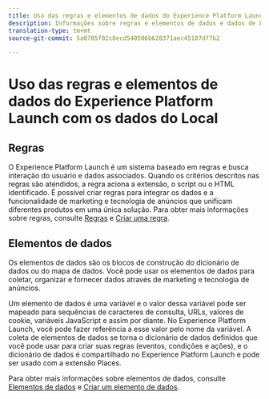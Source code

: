 ```yaml
---
title: Uso das regras e elementos de dados do Experience Platform Launch com os dados do Local.
description: Informações sobre regras e elementos de dados e dados de Locais.
translation-type: tm+mt
source-git-commit: 5a0705f02c8ecd540506b628371aec45107df7b2

---
```



# Uso das regras e elementos de dados do Experience Platform Launch com os dados do Local

## Regras

O Experience Platform Launch é um sistema baseado em regras e busca interação do usuário e dados associados. Quando os critérios descritos nas regras são atendidos, a regra aciona a extensão, o script ou o HTML identificado. É possível criar regras para integrar os dados e a funcionalidade de marketing e tecnologia de anúncios que unificam diferentes produtos em uma única solução. Para obter mais informações sobre regras, consulte [Regras](https://docs.adobe.com/content/help/en/launch/using/reference/manage-resources/rules.html) e [Criar uma regra](https://docs.adobe.com/content/help/en/launch/using/reference/manage-resources/rules.html#create-a-rule).

## Elementos de dados

Os elementos de dados são os blocos de construção do dicionário de dados ou do mapa de dados. Você pode usar os elementos de dados para coletar, organizar e fornecer dados através de marketing e tecnologia de anúncios.

Um elemento de dados é uma variável e o valor dessa variável pode ser mapeado para sequências de caracteres de consulta, URLs, valores de cookie, variáveis JavaScript e assim por diante. No Experience Platform Launch, você pode fazer referência a esse valor pelo nome da variável. A coleta de elementos de dados se torna o dicionário de dados definidos que você pode usar para criar suas regras (eventos, condições e ações), e o dicionário de dados é compartilhado no Experience Platform Launch e pode ser usado com a extensão Places.

Para obter mais informações sobre elementos de dados, consulte [Elementos de dados](https://docs.adobe.com/content/help/en/launch/using/reference/manage-resources/data-elements.html) e [Criar um elemento de dados](https://docs.adobe.com/content/help/en/launch/using/reference/manage-resources/data-elements.html#create-a-data-element).

